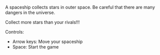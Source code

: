 A spaceship collects stars in outer space. 
Be careful that there are many dangers in the universe.

Collect more stars than your rivals!!!

Controls:
- Arrow keys: Move your spaceship
- Space: Start the game